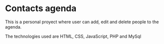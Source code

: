 # Contacts agenda
This is a personal proyect where user can add, edit and delete people to the agenda.

The technologies used are HTML, CSS, JavaScript, PHP and MySql
